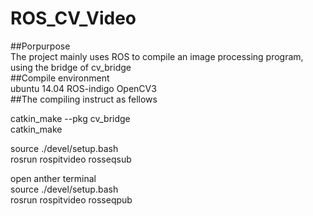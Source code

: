 # ROS_CV_Video

##Porpurpose  
The project mainly uses ROS to compile an image processing program, using the bridge of cv_bridge  
##Compile environment  
ubuntu 14.04  ROS-indigo  OpenCV3  
##The compiling instruct as fellows    

catkin_make --pkg cv_bridge  
catkin_make  

source ./devel/setup.bash  
rosrun rospitvideo rosseqsub  

open anther terminal  
source ./devel/setup.bash  
rosrun rospitvideo rosseqpub  


